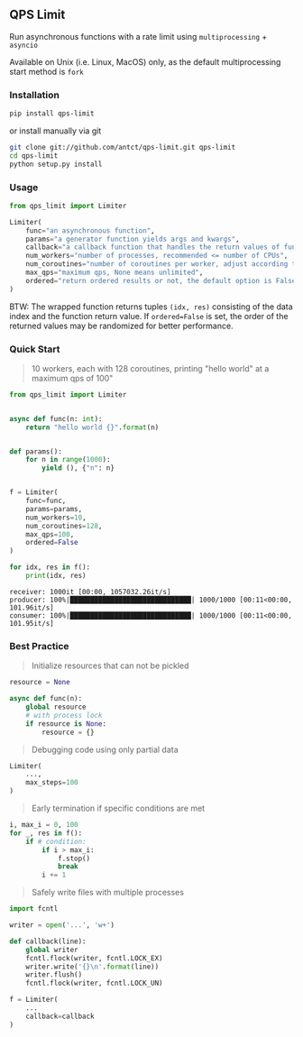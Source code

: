 ## QPS Limit

Run asynchronous functions with a rate limit using `multiprocessing` + `asyncio`

Available on Unix (i.e. Linux, MacOS) only, as the default multiprocessing start method is `fork`

### Installation

```bash
pip install qps-limit
```

or install manually via git

```bash
git clone git://github.com/antct/qps-limit.git qps-limit
cd qps-limit
python setup.py install
```

### Usage

```python
from qps_limit import Limiter

Limiter(
    func="an asynchronous function",
    params="a generator function yields args and kwargs",
    callback="a callback function that handles the return values of func",
    num_workers="number of processes, recommended <= number of CPUs",
    num_coroutines="number of coroutines per worker, adjust according to the situation",
    max_qps="maximum qps, None means unlimited",
    ordered="return ordered results or not, the default option is False"
)
```

BTW: The wrapped function returns tuples `(idx, res)` consisting of the data index and the function return value. If `ordered=False` is set, the order of the returned values may be randomized for better performance.

### Quick Start

> 10 workers, each with 128 coroutines, printing "hello world" at a maximum qps of 100"

```python
from qps_limit import Limiter


async def func(n: int):
    return "hello world {}".format(n)


def params():
    for n in range(1000):
        yield (), {"n": n}


f = Limiter(
    func=func,
    params=params,
    num_workers=10,
    num_coroutines=128,
    max_qps=100,
    ordered=False
)

for idx, res in f():
    print(idx, res)
```

```
receiver: 1000it [00:00, 1057032.26it/s]
producer: 100%|██████████████████████████████| 1000/1000 [00:11<00:00, 101.96it/s]
consumer: 100%|██████████████████████████████| 1000/1000 [00:11<00:00, 101.95it/s]
```

### Best Practice

> Initialize resources that can not be pickled

```python
resource = None

async def func(n):
    global resource
    # with process lock
    if resource is None:
        resource = {}
```

> Debugging code using only partial data

```python
Limiter(
    ...,
    max_steps=100
)
```

> Early termination if specific conditions are met

```python
i, max_i = 0, 100
for _, res in f():
    if # condition:
        if i > max_i:
            f.stop()
            break
        i += 1
```

> Safely write files with multiple processes

```python
import fcntl

writer = open('...', 'w+')

def callback(line):
    global writer
    fcntl.flock(writer, fcntl.LOCK_EX)
    writer.write('{}\n'.format(line))
    writer.flush()
    fcntl.flock(writer, fcntl.LOCK_UN)

f = Limiter(
    ...
    callback=callback
)
```
